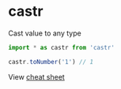 castr
===

Cast value to any type

```js
import * as castr from 'castr'

castr.toNumber('1') // 1
```

View [cheat sheet](./cheatsheet.md)
